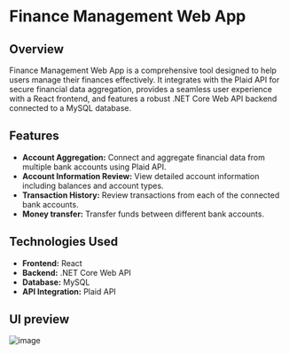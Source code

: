 # Finance Management Web App

## Overview
Finance Management Web App is a comprehensive tool designed to help users manage their finances effectively. It integrates with the Plaid API for secure financial data aggregation, provides a seamless user experience with a React frontend, and features a robust .NET Core Web API backend connected to a MySQL database.

## Features
- **Account Aggregation:** Connect and aggregate financial data from multiple bank accounts using Plaid API.
- **Account Information Review:** View detailed account information including balances and account types.
- **Transaction History:** Review transactions from each of the connected bank accounts.
- **Money transfer:** Transfer funds between different bank accounts.

## Technologies Used
- **Frontend:** React
- **Backend:** .NET Core Web API
- **Database:** MySQL
- **API Integration:** Plaid API
## UI preview
![image](https://github.com/user-attachments/assets/f922db73-b311-41dd-9dfd-95194b25faee)
